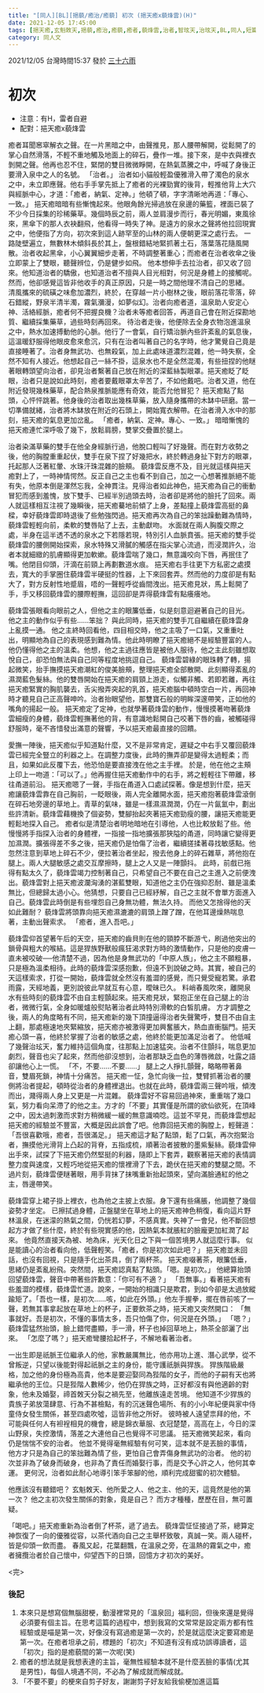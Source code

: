 ```yaml
---
title: "[同人][BL][挹藐/癒治/癒藐] 初次 (挹天癒x藐烽雲)(H)"
date: 2021-12-05 17:45:00
tags: [挹天癒,玄魁敇天,挹藐,癒治,癒藐,癒者,藐烽雲,治者,智玹天,治玹天,BL,同人,短篇]
category: 同人文
---
```


2021/12/05 台灣時間15:37 發於 [三十六雨](http://www.36rain.com/read.php?tid=150584)

# 初次

- 注意：有H，雷者自避
- 配對：挹天癒x藐烽雲

癒者耳聞窸窣解衣之聲。在一片黑暗之中，由聲推見，那人腰帶解開，從鬆開了的掌心自然滑落，不輕不重地觸及地面上的碎石，疊作一堆。接下來，是中衣與裡衣剝開之聲。他再也忍不住，緊閉的雙目微微睜開，在熱氣蒸騰之中，呼喊了身後正要滑入泉中之人的名號。
「治者。」
治者如小貓般輕盈優雅滑入帶了濁色的泉水之中，未立即應聲。他右手手掌先抵上了癒者的光裸勁實的後背，輕推他背上大穴與經脈中心，才道：「癒者，納氣、定神。」他頓了頓，字字清晰地再道：「專心、一致。」
挹天癒暗暗有些慚愧起來。他眼角餘光掃過放在泉邊的藥籃，裡面已裝了不少今日採集的珍稀藥草。幾個時辰之前，兩人並肩漫步而行，春光明媚，東風徐來，黑傘下的那人衣袂翻飛，他看得一時失了神。是遠方的泉水之聲將他拉回現實之中，他便指了方向，初次來到這人跡罕至的山林的兩人便朝更深之處行去。
一路陡壁遍立，無數林木傾斜長於其上，盤根錯結地緊抓著土石，落葉落花隨風開散。治者收起黑傘，小心翼翼細步走著，不時調整著重心；而癒者在治者收傘之後立即蒙上了雙眼，聽聲辨位，仍是健步如飛。
他本想伸手去拉治者，卻又收了回來。他知道治者的驕傲，也知道治者不擅與人目光相對，何況是身體上的接觸呢。然而，他卻感覺這皆非他收手的真正原因，只是一時之間他理不清自己的思緒。
清風攜來的硫磺之味愈加濃烈，終於，在穿越一片小樹林之後，眼前落花零落，碎石錯縱，野泉半清半濁，霧氣瀰漫，如夢似幻。治者向癒者道，溫泉助人安定心神、活絡經脈，癒者何不把握良機？治者未等癒者回答，再道自己會在附近探勘地質、繼續採集藥草，過些時刻再回來。
待治者走後，他便除去全身衣物泡進溫泉之中，熱水加速搏動他的心脈。他行了一會氣，自行矯治脈內些許紊亂的氣息後，這溫暖舒服得他眼皮愈來愈沉，只有在治者叫著自己的名字時，他才驚覺自己竟是直接睡著了。治者身無武功、也無殺氣，加上此處味道濃烈混雜，他一時失察，全然不知有人接近。他想起自己一絲不掛，這泉水也不是全然混濁，有些扭捏的他瞇著眼轉頭望向治者，卻見治者繫著自己放在附近的深藍絲製眼罩。挹天癒眨了眨眼，治者只是說如此時刻，癒者要戴眼罩太辛苦了，不如他戴吧。治者又道，他在附近發現幾株藥草，配合熱泉推脈能應有奇效，能否允他冒犯？
挹天癒點了點頭，心怦怦跳著。他身後的治者取出幾株草藥，放入隨身攜帶的木缽中研磨。當一切準備就緒，治者將木缽放在附近的石頭上，開始寬衣解帶。在治者滑入水中的那刻，挹天癒的氣息更加岔亂。
「癒者，納氣、定神。專心、一致。」
暗暗慚愧的挹天癒連忙深呼吸了幾下，放鬆肩膀，雙掌交疊置於腿上。

<!--more-->

治者染滿草藥的雙手在他全身經脈行過，他脫口輕叫了好幾聲。而在對方收勢之後，他的胸膛重重起伏，雙手在泉下捏了好幾把水，終於轉過身扯下對方的眼罩，托起那人泛著紅暈、水珠汗珠混雜的臉頰。
藐烽雲反應不及，目光就這樣與挹天癒對上了，一時神情愕然。反正自己之主也看不到自己，加之一心想著推脈絕不能有失，他原本倒是渾然忘我，全神貫注。見得治者如此神色，挹天癒為自己的衝動冒犯而感到羞愧，放下雙手、已經半別過頭去時，治者卻是將他的臉托了回來。兩人就這樣相互注視了幾瞬後，挹天癒驀地前傾了上身，差點撞上藐烽雲高挺的鼻樑，幸好藐烽雲即時退後了些勉強閃過。挹天癒再次為自己的笨拙躁動難為情時，藐烽雲輕輕向前，柔軟的雙唇貼了上去，主動獻吻。
水面就在兩人胸腹交際之處，半身在這半透不透的泉水之下若隱若現，特別引人血脈賁張。挹天癒的雙手從藐烽雲的腰側開始探索，泉水特殊又滑膩的觸感在指尖掌心流過，而浸潤許久，治者本就細緻的肌膚顯得更加軟嫰。藐烽雲喘了幾口，無意識咬向下唇，再抿住了嘴。他閉目仰頭，汗滴在前頸上再劃數道水痕。
挹天癒右手往更下方私密之處摸去，寬大的手掌圈住藐烽雲半硬挺的性器，上下來回套弄。然而他的力度卻是有點大了，對方反射性地蹙眉，唔的一聲輕呼從齒間洩出。挹天癒見狀，馬上鬆開了手，手又移回藐烽雲的腰際輕撫，這回卻是弄得藐烽雲有點癢癢地。


藐烽雲張眼看向眼前之人，但他之主的眼簾低垂，似是刻意迴避著自己的目光。
他之主的動作似乎有些……笨拙？
與此同時，挹天癒的雙手兀自繼續在藐烽雲身上亂摸一通。
他之主終時回看他，四目相交時，他之主吸了一口氣，又重重吐出，明顯地為自己的表現感到難為情。他此時明瞭了挹天癒絕不是經驗豐富的人。他仍懂得他之主的溫柔。他想，他之主過往應皆是被他人服待，他之主此刻雖想取悅自己，卻恐怕無法與自己同等程度地挑逗自己。
藐烽雲碧綠的眼珠轉了轉，揚起微笑，抬手撫摸挹天癒潮紅的俊美臉頰，整理挹天癒全部散開、此刻顯得紊亂的濕潤藍色髮絲。他的雙唇開始在挹天癒的肩頸上游走，似觸非觸、若即若離，再往挹天癒緊實的胸肌襲去，舌尖撥弄突起的乳首，挹天癒腦中頓時空白一片，再回神時才聽見自己正高聲呻吟。治者抬眼望他，那雙寶石般的明眸深邃帶笑，正如他的嘴角的揚起一般。
挹天癒定了定神，也就學著藐烽雲的動作，慢慢摸著吻著藐烽雲細瘦的身體，藐烽雲輕撫著他的背，有意識地鬆開自己咬著下唇的齒，被觸碰得舒服時，毫不吝惜發出滿意的聲響，予以挹天癒最直接的回饋。


愛撫一陣後，挹天癒似乎知道點什麼，又不是非常肯定，遲疑之中右手又覆回藐烽雲已經完全豎立的利器之上。在調整力度後，此時的撫弄卻是變得太過輕柔；而且，如果如此反覆下去，他恐怕是要直接洩在他之主手裡。
於是，他在他之主頰上印上一吻道：「可以了。」他再握住挹天癒動作中的右手，將之輕輕往下帶離，移往甬道前沿。
挹天癒嗯了一聲，手指在甬道入口處試探著。像是想到什麼，挹天癒讓藐烽雲靠在自己胸前，一眨眼後，兩人完全離開水面，挹天癒抱著藐烽雲滾倒在碎石地旁邊的草地上。青草的氣味，雖是一樣濕濕潤潤，仍在一片氤氳中，劃出些許清新。藐烽雲藉機換了個姿勢，雙腳抬起夾著挹天癒勁瘦的腰，讓挹天癒能更輕鬆地探入自己。
癒者似是清楚治者明地暗地在引導他，人也比較放鬆了些。他慢慢將手指探入治者的身體裡，一指接一指地擴張那狹隘的甬道，同時讓它變得更加濕潤。擴張得差不多之後，挹天癒仍是怕傷了治者，繼續搓揉著尋找敏感點。他忽然注意到草地上碎石不少，便拉著治者坐起，撥去他身上的碎石雜草，將他抱在腿上。兩人大腿敏感之處交互摩擦時，腿上之人又是一陣顫抖。
此時，前戲已拖得有點太久了，藐烽雲竭力控制著自己，只希望自己不要在自己之主進入之前便洩出。藐烽雲對上挹天癒波瀾洶湧的湛藍雙眼，知道他之主仍在強抑忍耐、雖是溫柔無比，但總歸太過小心。他猜想，只要自己已經紓解，自己之主就不會單方面進入自己。藐烽雲此時倒是有些埋怨自己身無功體，無法久持。
而他又怎捨得他的天如此難耐？
藐烽雲將頭靠向挹天癒濕漉漉的肩頭上蹭了蹭，在他耳邊燥熱喘息著，主動出聲索求。
「癒者，進入吾吧。」


藐烽雲仰首望著午后的天空，挹天癒的齒貝則在他的頸脖不斷游弋，刷過他突出的鎖骨與粗大的喉結。這是猂族野獸般瘋狂渴求對方時的激情動作，只是他的皮膚一直未被咬破──他清楚不過，因為他是身無武功的「中原人族」，他之主不願粗暴，只是極為溫柔相待。此時的藐烽雲深感抱歉，但遠不到說破之時。其實，被自己的天這樣索求，打從一開始，藐烽雲就全然沒有羞澀的感覺，而只覺受寵若驚。承君雨露，天經地義，更別說彼此早就互有心意，曖昧已久。
料峭春風吹來，離開泉水有些時刻的藐烽雲不由自主輕顫起來。挹天癒見狀，緊抱正坐在自己腿上的治者，微微行氣，全身如暖爐般熨貼著治者此時特別滑軟的白皙肌膚。
方才調整之後，兩人的角度略有不同，挹天癒新的幾下頂撞逼得治者失聲驚呼，雙目不由自主上翻，那處極速地夾緊縮放，挹天癒亦被激得更加興奮脹大，熱血直衝腦門。挹天癒心頭一喜，他終於掌握了治者的敏感之處，他終於能更加滿足治者了。
他低喊了幾聲治玹天，奮力維持這個角度，往那點上加速猛突。治者不住顫抖，喘息更加劇烈，聲音也尖了起來，然而他卻沒想到，治者那缺乏血色的薄唇微啟，吐露之語卻讓他心上一慌。
「不，不要……不要……」
腿上之人掙扎顫聲，略略帶著鼻音，雙眉死鎖，神情十分痛苦。
挹天癒一怔，急忙向後一拉，雙臂抓著治者的腰側將治者提起，頓時從治者的身體裡退出。也就在此時，藐烽雲兩三聲吟哦，傾洩而出，濺得兩人身上又更是一片混雜。
藐烽雲好不容易回過神來，重重喘了幾口氣，努力看向呆滯了的他之主。方才的「不要」其實僅是所謂的欲仙欲死，在頂峰之中，因太過刺激而求對方稍微緩一緩的無意識喃唸。這並不罕見，而藐烽雲想起挹天癒的經驗並不豐富，大概是因此誤會了吧。他靠回挹天癒的胸膛上，輕聲道：「吾很喜歡哦，癒者，吾很滿足。」
挹天癒這才點了點頭，鬆了口氣，再次抱緊治者，撫摸他光滑背上凸起的背脊，五指成梳，順著治者披散的墨紫髮絲。藐烽雲伸出手來，試探了下挹天癒仍然堅挺的利器，隨即上下套弄，觀察著挹天癒的表情調整力度與速度，又輕巧地從挹天癒的懷裡滑了下去，跪伏在挹天癒的雙腿之間。不過片刻，藐烽雲便瞇著眼，用手背抹了抹嘴重新抬起頭來，望向滿臉通紅的他之主，唇邊帶笑。


藐烽雲穿上裙子掛上裡衣，也為他之主披上衣服。身下還有些痛脹，他調整了幾個姿勢才坐定。
已擦拭過身體，正盤腿坐在草地上的挹天癒神色稍復，看向這片野林溫泉，在迷濛的熱氣之間，仍恍若幻夢，不感真實。失神了一會兒，他不斷回想起方才做了些什麼，終於有些現實感的他，因熱氣本就脹紅的臉龐更加紅潤了起來。
他竟然直接天為被、地為床，光天化日之下與一個苦境男人就這麼行事。
似是能讀心的治者看向他，低聲輕笑。「癒者，你是初次如此吧？」
挹天癒並未回話，也沒有回視，只是隨手化出茶具，倒了兩杯茶。
挹天癒啜著茶，眼簾低垂，思緒仍是紊亂紛飛。突然間，挹天癒認真點了點頭。「嗯。是初次。」
他總算抬頭回望藐烽雲，聲音中帶著些許歉意：「你可有不適？」
「吾無事。」看著挹天癒有些羞澀的模樣，藐烽雲忙道。說來，一開始的相識只是欺君，到如今卻是太過放縱踰矩了。「吾也一樣，是初次……咳，如此在外頭。」他左手握拳，擺在唇前咳了一聲，若無其事拿起放在草地上的杯子，正要飲茶之時，挹天癒又突然開口：
「無事就好。吾是初次，不懂的事情太多，吾只怕傷了你，何況是在外頭。」
「嗯？」藐烽雲猛然抬頭，臉上錯愕盡顯，手一滑，杯子也掉回草地上，熱茶全部灑了出來。
「怎麼了嗎？」挹天癒彎腰拾起杯子，不解地看著治者。


一出生即是祇脈王位繼承人的他，家教嚴厲無比，他亦用功上進、潛心武學，從不曾叛逆，只望以後能對得起祇脈之主的身份，能守護祇脈與猂族。
猂族階級嚴格，加之他的身份極為高貴，他本是要迎娶同為狴階的女子，而他的子嗣有天也將繼承他的王位。只是狴階人數稀少，他仍在猂族之時，正好都沒有與他適齡的對象，他未及婚娶，禘首敇天分裂之禍先至，他離族遠走苦境。
他知道不少猂族的貴族子弟放蕩肆意、行為不甚檢點，有的沉迷聲色場所、有的小小年紀便與家中侍童侍女發生關係，甚至四處吹噓，這皆非他之所好。
彼時被人遠望祟拜的他，不可能與任何人有袒裎相見的機會，總是錦衣華服、衣冠楚楚，高高在上，今日的深山野泉，失控激情，落差之大連他自己也覺得不可思議。
挹天癒微笑起來，看向仍是惴惴不安的治者。
他並不覺得毫無經驗有何可笑，這本就不是丟臉的事情，他方才只是為自己的笨拙難為情了些，更怕自己會弄傷身無武功的治者。
他的初次並非為了破身而破身，也非為了責任而婚娶行事，而是交予心許之人，他何其幸運。
更何況，治者如此耐心地導引笨手笨腳的他，順利完成甜蜜的初次體驗。


他應該沒有聽錯吧？
玄魁敇天、他所愛之人、他之主、他的天，這竟然是他的第一次？
他之主初次發生關係的對象，竟是自己？
而方才種種，歷歷在目，無可置疑。


「喝吧。」挹天癒重新為治者倒了杯茶，遞了過去。
藐烽雲怔怔接過了茶，總算定神恢復了一向的優雅從容，以茶代酒向自己之主舉杯致敬，真誠一笑。兩人碰杯，皆是仰頭一飲而盡。
春風又起，花葉翻飄，在溫泉之旁，在溫熱的霧氣之中，癒者擁攬治者於自己懷中，仰望西下的日頭，回憶方才初次的美好。

<完>

### 後記
1. 本來只是想寫個無腦甜梗，動漫裡常見的「溫泉回」福利回，但後來還是覺得必須要有個主旨。在思考這篇的過程中，想到我寫的文常常是設定兩方都有性經驗或是喵是第一次，好像沒有寫過癒是第一次的，於是就這麼決定要寫癒是第一次。在癒者坦承之前，標題的「初次」不知道有沒有成功誤導讀者，這「初次」指的是癒藐間的第一次呢(笑)
2. 癒者的想法就是我想表達的主旨，毫無性經驗本就不是什麼丟臉的事情(尤其是男性)，每個人境遇不同，不必為了解成就而解成就。
3. 「不要不要」的梗來自剪子好友，謝謝剪子好友給我偷梗加進這篇
